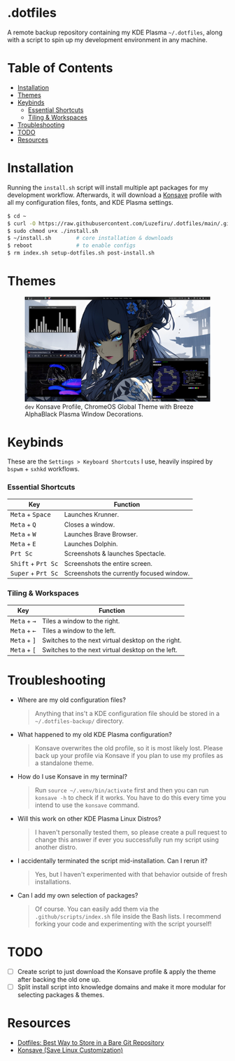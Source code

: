 # .dotfiles

A remote backup repository containing my KDE Plasma `~/.dotfiles`, along with a script to spin up my development environment in any machine.

# Table of Contents

- [Installation](https://github.com/Luzefiru/.dotfiles/tree/main#installation)
- [Themes](https://github.com/Luzefiru/.dotfiles/tree/main#themes)
- [Keybinds](https://github.com/Luzefiru/.dotfiles/tree/main#keybinds)
  - [Essential Shortcuts](https://github.com/Luzefiru/.dotfiles#essential-shortcuts)
  - [Tiling & Workspaces](https://github.com/Luzefiru/.dotfiles#tiling--workspaces)
- [Troubleshooting](https://github.com/Luzefiru/.dotfiles/tree/main#troubleshooting)
- [TODO](https://github.com/Luzefiru/.dotfiles/tree/main#todo)
- [Resources](https://github.com/Luzefiru/.dotfiles/tree/main#resources)

# Installation

Running the `install.sh` script will install multiple apt packages for my development workflow. Afterwards, it will download a [Konsave](https://github.com/Prayag2/konsave) profile with all my configuration files, fonts, and KDE Plasma settings.

```bash
$ cd ~
$ curl -O https://raw.githubusercontent.com/Luzefiru/.dotfiles/main/.github/install.sh
$ sudo chmod u+x ./install.sh
$ ~/install.sh        # core installation & downloads
$ reboot              # to enable configs
$ rm index.sh setup-dotfiles.sh post-install.sh
```

# Themes

<figure>
  <img src="./screenshots/profile-dev.png">
  <figcaption><code>dev</code> Konsave Profile, ChromeOS Global Theme with Breeze AlphaBlack Plasma Window Decorations.</figcaption>
</figure>

# Keybinds

These are the `Settings > Keyboard Shortcuts` I use, heavily inspired by `bspwm` + `sxhkd` workflows.

### Essential Shortcuts

| Key                                  | Function                                  |
| ------------------------------------ | ----------------------------------------- |
| <kbd>Meta</kbd> + <kbd>Space</kbd>   | Launches Krunner.                         |
| <kbd>Meta</kbd> + <kbd>Q</kbd>       | Closes a window.                          |
| <kbd>Meta</kbd> + <kbd>W</kbd>       | Launches Brave Browser.                   |
| <kbd>Meta</kbd> + <kbd>E</kbd>       | Launches Dolphin.                         |
| <kbd>Prt Sc</kbd>                    | Screenshots & launches Spectacle.         |
| <kbd>Shift</kbd> + <kbd>Prt Sc</kbd> | Screenshots the entire screen.            |
| <kbd>Super</kbd> + <kbd>Prt Sc</kbd> | Screenshots the currently focused window. |

### Tiling & Workspaces

| Key                                 | Function                                           |
| ----------------------------------- | -------------------------------------------------- |
| <kbd>Meta</kbd> + <kbd>→</kbd>      | Tiles a window to the right.                       |
| <kbd>Meta</kbd> + <kbd>←</kbd>      | Tiles a window to the left.                        |
| <kbd>Meta</kbd> + <kbd>&rsqb;</kbd> | Switches to the next virtual desktop on the right. |
| <kbd>Meta</kbd> + <kbd>&lsqb;</kbd> | Switches to the next virtual desktop on the left.  |

# Troubleshooting

- Where are my old configuration files?

  > Anything that ins't a KDE configuration file should be stored in a `~/.dotfiles-backup/` directory.

- What happened to my old KDE Plasma configuration?

  > Konsave overwrites the old profile, so it is most likely lost. Please back up your profile via Konsave if you plan to use my profiles as a standalone theme.

- How do I use Konsave in my terminal?

  > Run `source ~/.venv/bin/activate` first and then you can run `konsave -h` to check if it works. You have to do this every time you intend to use the `konsave` command.

- Will this work on other KDE Plasma Linux Distros?

  > I haven't personally tested them, so please create a pull request to change this answer if ever you successfully run my script using another distro.

- I accidentally terminated the script mid-installation. Can I rerun it?

  > Yes, but I haven't experimented with that behavior outside of fresh installations.

- Can I add my own selection of packages?

  > Of course. You can easily add them via the `.github/scripts/index.sh` file inside the Bash lists. I recommend forking your code and experimenting with the script yourself!

# TODO

- [ ] Create script to just download the Konsave profile & apply the theme after backing the old one up.
- [ ] Split install script into knowledge domains and make it more modular for selecting packages & themes.

# Resources

- [Dotfiles: Best Way to Store in a Bare Git Repository](https://www.atlassian.com/git/tutorials/dotfiles)
- [Konsave (Save Linux Customization)](https://github.com/Prayag2/konsave)
